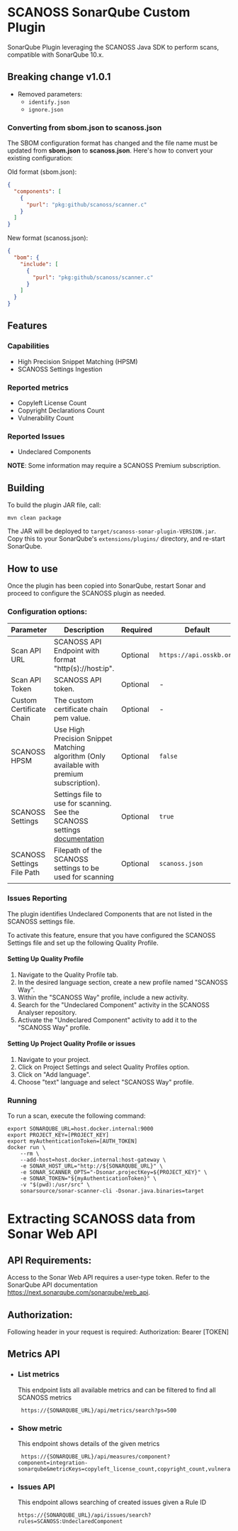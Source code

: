 SCANOSS SonarQube Custom Plugin
==========

SonarQube Plugin leveraging the SCANOSS Java SDK to perform scans, compatible with SonarQube 10.x.

## Breaking change v1.0.1

- Removed parameters:
  - `identify.json`
  - `ignore.json`

### Converting from sbom.json to scanoss.json
The SBOM configuration format has changed and the file name must be updated from **sbom.json** to **scanoss.json**. Here's how to convert your existing configuration:

Old format (sbom.json):
```json
{
  "components": [
    {
      "purl": "pkg:github/scanoss/scanner.c"
    }
  ]
}
```

New format (scanoss.json):
```json
{
  "bom": {
    "include": [
      {
        "purl": "pkg:github/scanoss/scanner.c"
      }
    ]
  }
}
```

## Features

### Capabilities
* High Precision Snippet Matching (HPSM)
* SCANOSS Settings Ingestion

### Reported metrics 
* Copyleft License Count
* Copyright Declarations Count
* Vulnerability Count

### Reported Issues
* Undeclared Components

**NOTE**: Some information may require a SCANOSS Premium subscription. 

## Building

To build the plugin JAR file, call:

```
mvn clean package
```

The JAR will be deployed to `target/scanoss-sonar-plugin-VERSION.jar`. Copy this to your SonarQube's `extensions/plugins/` directory, and re-start SonarQube.

## How to use

Once the plugin has been copied into SonarQube, restart Sonar and proceed to configure the SCANOSS plugin as needed.

### Configuration options:
| **Parameter**              | **Description**                                                                                                                                          | **Required** | **Default**             | 
|----------------------------|----------------------------------------------------------------------------------------------------------------------------------------------------------|--------------|-------------------------|
| Scan API URL               | SCANOSS API Endpoint with format "http(s)://host:ip".                                                                                                    | Optional     | `https://api.osskb.org` |
| Scan API Token             | SCANOSS API token.                                                                                                                                       | Optional     | -                       |
| Custom Certificate Chain   | The custom certificate chain pem value.                                                                                                                  | Optional     | -                       |
| SCANOSS HPSM               | Use High Precision Snippet Matching algorithm (Only available with premium subscription).                                                                | Optional     | `false`                 |
| SCANOSS Settings           | Settings file to use for scanning. See the SCANOSS settings [documentation](https://scanoss.readthedocs.io/projects/scanoss-py/en/latest/#settings-file) | Optional     | `true`                  |
| SCANOSS Settings File Path | Filepath of the SCANOSS settings to be used for scanning                                                                                                 | Optional     | `scanoss.json`          |



### Issues Reporting

The plugin identifies Undeclared Components that are not listed in the SCANOSS settings file.

To activate this feature, ensure that you have configured the SCANOSS Settings file and set up the following Quality Profile.

#### Setting Up Quality Profile
1. Navigate to the Quality Profile tab.
2. In the desired language section, create a new profile named "SCANOSS Way".
3. Within the "SCANOSS Way" profile, include a new activity.
4. Search for the "Undeclared Component" activity in the SCANOSS Analyser repository.
5. Activate the "Undeclared Component" activity to add it to the "SCANOSS Way" profile.

#### Setting Up Project Quality Profile or issues
1. Navigate to your project.
2. Click on Project Settings and select Quality Profiles option.
3. Click on "Add language".
4. Choose "text" language and select "SCANOSS Way" profile.


### Running

To run a scan, execute the following command:

```
export SONARQUBE_URL=host.docker.internal:9000
export PROJECT_KEY=[PROJECT_KEY]
export myAuthenticationToken=[AUTH_TOKEN]
docker run \
    --rm \
    --add-host=host.docker.internal:host-gateway \
    -e SONAR_HOST_URL="http://${SONARQUBE_URL}" \
    -e SONAR_SCANNER_OPTS="-Dsonar.projectKey=${PROJECT_KEY}" \
    -e SONAR_TOKEN="${myAuthenticationToken}" \
    -v "$(pwd):/usr/src" \
    sonarsource/sonar-scanner-cli -Dsonar.java.binaries=target    
```



# Extracting SCANOSS data from Sonar Web API

## API Requirements:
Access to the Sonar Web API requires a user-type token. Refer to the SonarQube API documentation https://next.sonarqube.com/sonarqube/web_api.


## Authorization:
Following header in your request is required:
Authorization: Bearer [TOKEN]

## Metrics API

- ### List metrics
  This endpoint lists all available metrics and can be filtered to find all SCANOSS metrics

       https://{SONARQUBE_URL}/api/metrics/search?ps=500

- ### Show metric
  This endpoint shows details of the given metrics

       https://{SONARQUBE_URL}/api/measures/component?component=integration-sonarqube&metricKeys=copyleft_license_count,copyright_count,vulnerability_count 

- ### Issues API
    This endpoint allows searching of created issues given a Rule ID
    
      https://{SONARQUBE_URL}/api/issues/search?rules=SCANOSS:UndeclaredComponent